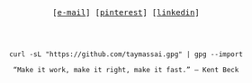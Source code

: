 <div align="center">

<!-- <h2></h2><br> -->

<p align="center">
    <samp>
      [<a href="mailto:taynaramassai@gmail.com">e-mail</a>]
      [<a href="https://br.pinterest.com/taymassai/">pinterest</a>]
      [<a href="https://www.linkedin.com/in/tmassai/">linkedin</a>]
    </samp>
</p>

<h2></h2><br>

```
curl -sL "https://github.com/taymassai.gpg" | gpg --import
```

```console
“Make it work, make it right, make it fast.” – Kent Beck
```
</div>
